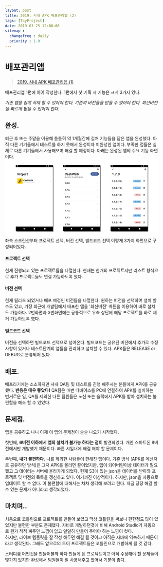 ```yaml
---
layout: post
title: 2019, 사내 APK 배포관리앱 (2)
tags: [ToyProject]
date: 2019-03-25 12:00:00
sitemap :
  changefreq : daily
  priority : 1.0
---
```

# 배포관리앱
>[2019, 사내 APK 배포관리앱 (1)](https://android-blog.dev/2019-03-09-my-devops-1/)

배포관리앱 1편에 이어 작성한다. 1편에서 첫 기획 시 기능은 크게 3가지 였다.

*기존 앱을 쉽게 삭제 할 수 있어야 한다.*
*기존의 버전들을 받을 수 있어야 한다.*
*최신버전을 빠르게 받을 수 있어야 한다.*

## 완성.
퇴근 후 또는 주말을 이용해 틈틈히 약 1개월간에 걸쳐 기능들을 담은 앱을 완성했다. 아직 다른 기기들에서 테스트를 하지 못해서 완성이자 미완성인 앱이다. 부족한 점들은 실제로 다른 기기들에서 사용해보며 해결 할 예정이다. 아래는 완성된 앱의 주요 기능 화면이다.
![2019-03-25-my-devops-2-1](/assets/2019-03-25-my-devops-2-1.png)
좌측 스크린샷부터 프로젝트 선택, 버전 선택, 빌드코드 선택 이렇게 3가지 화면으로 구성되어있다.

#### 프로젝트 선택
현재 진행되고 있는 프로젝트들을 나열한다. 현재는 한개의 프로젝트지만 리스트 형식으로 추가 프로젝트들도 연결 가능하도록 했다.  

#### 버전 선택
현재 릴리즈 되었거나 배포 예정인 버전들을 나열한다. 원하는 버전을 선택하여 설치 할 수도 있고, 가장 최근에 개발팀에서 배포한 앱을 '최신버전' 버튼을 이용하여 바로 설치도 가능하다. 2번화면과 3번화면에는 공통적으로 우측 상단에 해당 프로젝트를 바로 제거 가능하도록 했다.  

#### 빌드코드 선택
버전을 선택하면 빌드코드 선택으로 넘어온다. 빌드코드는 공유된 버전에서 추가로 수정사항이 있거나 테스트단계의 앱들을 관리하고 설치할 수 있다. APK들은 RELEASE or DEBUG로 분류되어 있다.

## 배포.
배포라기에는 소소하지만 사내 QA팀 및 테스트를 진행 해주시는 분들에게 APK를 공유했다. **반응은 매우 좋았다!** QA팀은 매번 디바이스를 PC에 연결하여 APK를 설치하는 번거로운 일, QA를 제외한 다른 팀원들은 노션 또는 슬랙에서 APK를 받아 설치하는 불편함을 해소 할 수 있었다.

## 문제점.
앱을 공유하고 나니 이제 이 앱의 문제점이 슬슬 나오기 시작했다.  

첫번째, **6버전 이하에서 앱의 설치가 불가능 하다는 점이** 발견되었다. 개인 스마트폰 8버전에서만 개발했기 때문이다. 빠른 시일내에 해결 해야 할 문제이다.  

두번째, **내가 불편하다.** 나를 제외한 사람들이 편해진 앱이다. 기존 방식 (APK를 메신저로 공유하던 방식)은 그저 APK를 올리면 끝이었지만, 앱이 되어버린이상 데이터가 필요했고 그 데이터는 서버에 올라가게 되었다. 현재 S3에 있는 json을 데이터를 받아와 프로젝트 및 버전의 목록을 갱신하고 있다. 여기까진 이상적이다. 하지만, json을 자동으로 업데이트 할 수 없다. 이 불편함에 대해서는 차차 생각해 보려고 한다. 지금 당장 해결 할 수 있는 문제가 아니라고 생각되었다.

## 마치며..
처음으로 코틀린으로 프로젝트를 만들어 보았고 막상 코틀린을 써보니 편한점도 많이 있었지만 불편한 부분도 존재했다. 자바로 개발하던것에 비해 Android Studio가 자동으로 뭔가 척척 짜주던 느낌이 없고 일일히 만들어 주어야 하는 느낌이 컷다.  
하지만, 라이브 템플릿을 잘 작성 해두면 해결 될 것이고 아직은 자바에 익숙하기 때문이라고 생각된다. 그래도 앞으로의 토이 프로젝트들은 코틀린으로 개발하게 될 것 같다.  

스터디겸 어떤것을 만들어볼까 하다 만들게 된 프로젝트이고 아직 수정해야 할 문제들이 몇가지 있지만 완성해서 팀원들이 잘 사용해주고 있어서 기분이 좋다.
